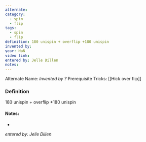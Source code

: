 ```yaml
---
alternate: 
category:
  - spin
  - flip
tags:
  - spin
  - flip
definition: 180 unispin + overflip +180 unispin
invented by: 
year: NaN
video link: 
entered by: Jelle Dillen
notes: 
---
```

Alternate Name: 
*Invented by ?*
Prerequisite Tricks: [[Hick over flip]]

### Definition
180 unispin + overflip +180 unispin


#### Notes:
- 
*entered by: Jelle Dillen*
